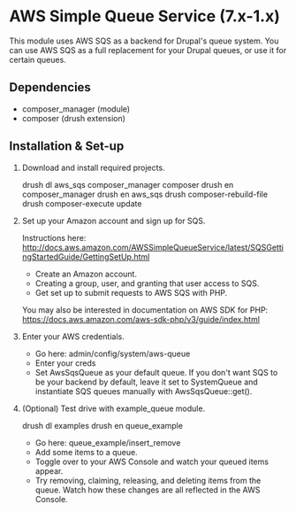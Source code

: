 AWS Simple Queue Service (7.x-1.x)
===================================

This module uses AWS SQS as a backend for Drupal's queue system. You can use AWS SQS as a full replacement for your Drupal queues, or use it for certain queues.

Dependencies
-------------

  - composer_manager (module)
  - composer (drush extension)


Installation & Set-up
----------------------

  1. Download and install required projects.

        drush dl aws_sqs composer_manager composer
        drush en composer_manager
        drush en aws_sqs
        drush composer-rebuild-file
        drush composer-execute update

  2. Set up your Amazon account and sign up for SQS.

        Instructions here:
        http://docs.aws.amazon.com/AWSSimpleQueueService/latest/SQSGettingStartedGuide/GettingSetUp.html

        - Create an Amazon account.
        - Creating a group, user, and granting that user access to SQS.
        - Get set up to submit requests to AWS SQS with PHP.
        
        You may also be interested in documentation on AWS SDK for PHP:
        https://docs.aws.amazon.com/aws-sdk-php/v3/guide/index.html

  3. Enter your AWS credentials.

        - Go here: admin/config/system/aws-queue
        - Enter your creds
        - Set AwsSqsQueue as your default queue. If you don't want SQS to be your
          backend by default, leave it set to SystemQueue and instantiate SQS
          queues manually with AwsSqsQueue::get().

  4. (Optional) Test drive with example_queue module.

        drush dl examples
        drush en queue_example
        
        - Go here: queue_example/insert_remove
        - Add some items to a queue.
        - Toggle over to your AWS Console and watch your queued items appear.
        - Try removing, claiming, releasing, and deleting items from the queue.
          Watch how these changes are all reflected in the AWS Console.
